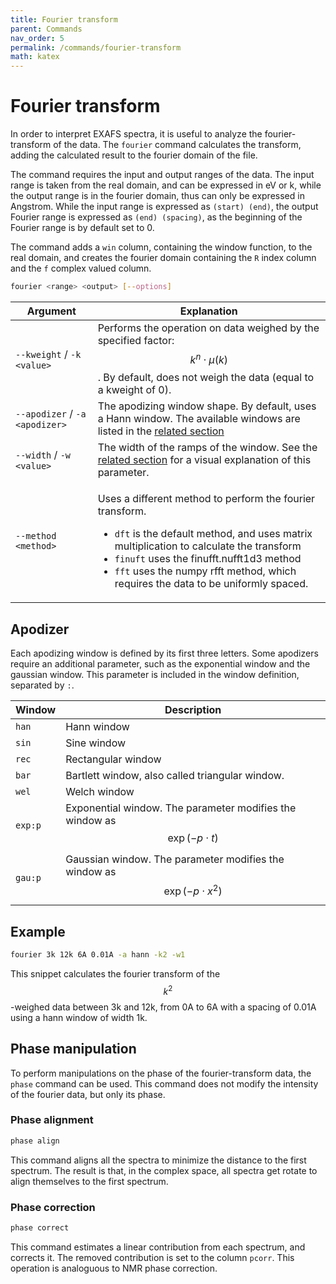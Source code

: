 ```yaml
---
title: Fourier transform
parent: Commands
nav_order: 5
permalink: /commands/fourier-transform
math: katex
---
```


# Fourier transform

In order to interpret EXAFS spectra, it is useful to analyze the fourier-transform of the data. The `fourier` command calculates the transform, adding the calculated result to the fourier domain of the file.

The command requires the input and output ranges of the data. The input range is taken from the real domain, and can be expressed in eV or k, while the output range is in the fourier domain, thus can only be expressed in Angstrom.
While the input range is expressed as `(start) (end)`, the output Fourier range is expressed as `(end) (spacing)`, as the beginning of the Fourier range is by default set to 0.

The command adds a `win` column, containing the window function, to the real domain, and creates the fourier domain containing the `R` index column and the `f` complex valued column.

```sh
fourier <range> <output> [--options]
```

|Argument|Explanation|
|--|--|
|<span class="nowrap">`--kweight` / `-k` `<value>`</span>|Performs the operation on data weighed by the specified factor: $$k^{n}\cdot\mu(k)$$. By default, does not weigh the data (equal to a kweight of 0).|
|<span class="nowrap">`--apodizer` / `-a` `<apodizer>`</span>|The apodizing window shape. By default, uses a Hann window. The available windows are listed in the [related section](#apodizer)|
|<span class="nowrap">`--width` / `-w` `<value>`</span>|The width of the ramps of the window. See the [related section](#apodizer) for a visual explanation of this parameter.|
|<span class="nowrap">`--method` `<method>`</span>|<div><p>Uses a different method to perform the fourier transform.</p><ul><li>`dft` is the default method, and uses matrix multiplication to calculate the transform</li><li>`finuft` uses the finufft.nufft1d3 method</li><li>`fft` uses the numpy rfft method, which requires the data to be uniformly spaced.</li></ul></div>|

## Apodizer

Each apodizing window is defined by its first three letters. Some apodizers require an additional parameter, such as the exponential window and the gaussian window. This parameter is included in the window definition, separated by `:`.

|Window|Description|
|--|--|
|`han`|Hann window|
|`sin`|Sine window|
|`rec`|Rectangular window|
|`bar`|Bartlett window, also called triangular window.|
|`wel`|Welch window|
|`exp:p`|Exponential window. The parameter modifies the window as $$\exp(- p\cdot t)$$|
|`gau:p`|Gaussian window. The parameter modifies the window as $$\exp(-p \cdot x^2)$$|

## Example

```sh
fourier 3k 12k 6A 0.01A -a hann -k2 -w1
```

This snippet calculates the fourier transform of the $$k^2$$-weighed data between 3k and 12k, from 0A to 6A with a spacing of 0.01A using a hann window of width 1k.

## Phase manipulation

To perform manipulations on the phase of the fourier-transform data, the `phase` command can be used. This command does not modify the intensity of the fourier data, but only its phase.

### Phase alignment

```sh
phase align
```

This command aligns all the spectra to minimize the distance to the first spectrum. The result is that, in the complex space, all spectra get rotate to align themselves to the first spectrum.

### Phase correction

```sh
phase correct
```

This command estimates a linear contribution from each spectrum, and corrects it. The removed contribution is set to the column `pcorr`. This operation is analoguous to NMR phase correction.

